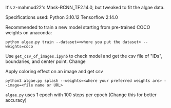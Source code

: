 It's z-mahmud22's Mask-RCNN_TF2.14.0, but tweaked to fit the algae data.

Specifications used:
Python 3.10.12
Tensorflow 2.14.0

Recommended to train a new model starting from pre-trained COCO weights on anaconda:
```
python algae.py train --dataset=<where you put the dataset> --weights=coco
```

Use `get_csv_of_images.ipynb` to check model and get the csv file of "IDs", boundaries, and center point. Change 

Apply coloring effect on an image and get csv
```
python3 algae.py splash --weights=<where your preferred weights are> --image=<file name or URL>
```

`algae.py` uses 1 epoch with 100 steps per epoch (Change this for better accuracy)

